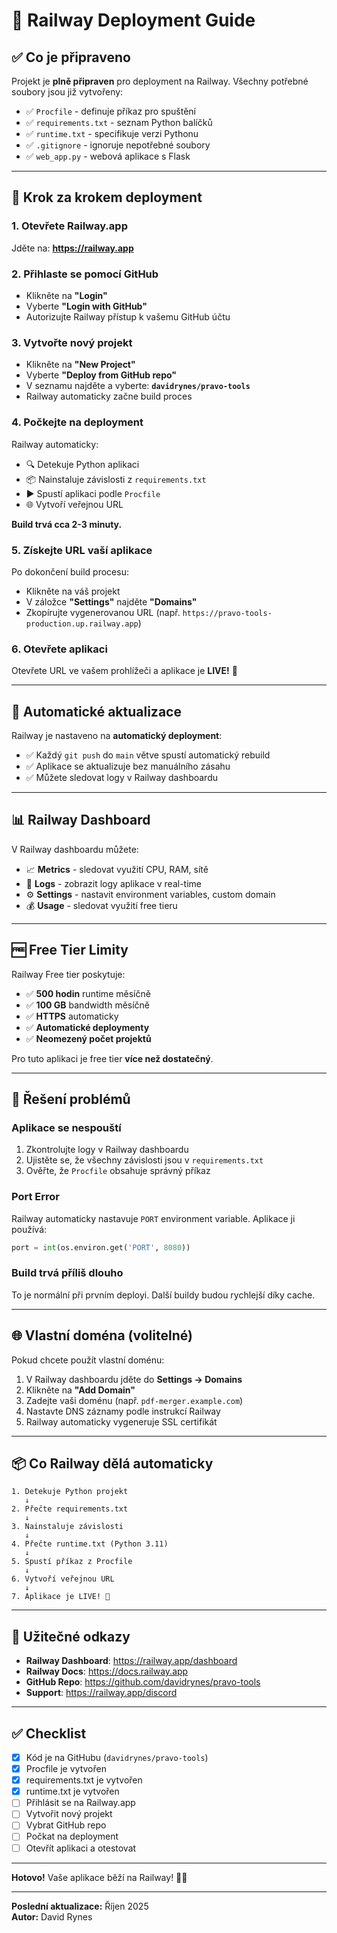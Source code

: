 # 🚂 Railway Deployment Guide

## ✅ Co je připraveno

Projekt je **plně připraven** pro deployment na Railway. Všechny potřebné soubory jsou již vytvořeny:

- ✅ `Procfile` - definuje příkaz pro spuštění
- ✅ `requirements.txt` - seznam Python balíčků
- ✅ `runtime.txt` - specifikuje verzi Pythonu
- ✅ `.gitignore` - ignoruje nepotřebné soubory
- ✅ `web_app.py` - webová aplikace s Flask

---

## 🚀 Krok za krokem deployment

### 1. Otevřete Railway.app

Jděte na: **https://railway.app**

### 2. Přihlaste se pomocí GitHub

- Klikněte na **"Login"**
- Vyberte **"Login with GitHub"**
- Autorizujte Railway přístup k vašemu GitHub účtu

### 3. Vytvořte nový projekt

- Klikněte na **"New Project"**
- Vyberte **"Deploy from GitHub repo"**
- V seznamu najděte a vyberte: **`davidrynes/pravo-tools`**
- Railway automaticky začne build proces

### 4. Počkejte na deployment

Railway automaticky:
- 🔍 Detekuje Python aplikaci
- 📦 Nainstaluje závislosti z `requirements.txt`
- ▶️ Spustí aplikaci podle `Procfile`
- 🌐 Vytvoří veřejnou URL

**Build trvá cca 2-3 minuty.**

### 5. Získejte URL vaší aplikace

Po dokončení build procesu:
- Klikněte na váš projekt
- V záložce **"Settings"** najděte **"Domains"**
- Zkopírujte vygenerovanou URL (např. `https://pravo-tools-production.up.railway.app`)

### 6. Otevřete aplikaci

Otevřete URL ve vašem prohlížeči a aplikace je **LIVE!** 🎉

---

## 🔄 Automatické aktualizace

Railway je nastaveno na **automatický deployment**:

- ✅ Každý `git push` do `main` větve spustí automatický rebuild
- ✅ Aplikace se aktualizuje bez manuálního zásahu
- ✅ Můžete sledovat logy v Railway dashboardu

---

## 📊 Railway Dashboard

V Railway dashboardu můžete:

- 📈 **Metrics** - sledovat využití CPU, RAM, sítě
- 📝 **Logs** - zobrazit logy aplikace v real-time
- ⚙️ **Settings** - nastavit environment variables, custom domain
- 💰 **Usage** - sledovat využití free tieru

---

## 🆓 Free Tier Limity

Railway Free tier poskytuje:

- ✅ **500 hodin** runtime měsíčně
- ✅ **100 GB** bandwidth měsíčně
- ✅ **HTTPS** automaticky
- ✅ **Automatické deploymenty**
- ✅ **Neomezený počet projektů**

Pro tuto aplikaci je free tier **více než dostatečný**.

---

## 🔧 Řešení problémů

### Aplikace se nespouští

1. Zkontrolujte logy v Railway dashboardu
2. Ujistěte se, že všechny závislosti jsou v `requirements.txt`
3. Ověřte, že `Procfile` obsahuje správný příkaz

### Port Error

Railway automaticky nastavuje `PORT` environment variable. Aplikace ji používá:

```python
port = int(os.environ.get('PORT', 8080))
```

### Build trvá příliš dlouho

To je normální při prvním deployi. Další buildy budou rychlejší díky cache.

---

## 🌐 Vlastní doména (volitelné)

Pokud chcete použít vlastní doménu:

1. V Railway dashboardu jděte do **Settings → Domains**
2. Klikněte na **"Add Domain"**
3. Zadejte vaši doménu (např. `pdf-merger.example.com`)
4. Nastavte DNS záznamy podle instrukcí Railway
5. Railway automaticky vygeneruje SSL certifikát

---

## 📦 Co Railway dělá automaticky

```
1. Detekuje Python projekt
   ↓
2. Přečte requirements.txt
   ↓
3. Nainstaluje závislosti
   ↓
4. Přečte runtime.txt (Python 3.11)
   ↓
5. Spustí příkaz z Procfile
   ↓
6. Vytvoří veřejnou URL
   ↓
7. Aplikace je LIVE! 🎉
```

---

## 🔗 Užitečné odkazy

- **Railway Dashboard**: https://railway.app/dashboard
- **Railway Docs**: https://docs.railway.app
- **GitHub Repo**: https://github.com/davidrynes/pravo-tools
- **Support**: https://railway.app/discord

---

## ✅ Checklist

- [x] Kód je na GitHubu (`davidrynes/pravo-tools`)
- [x] Procfile je vytvořen
- [x] requirements.txt je vytvořen
- [x] runtime.txt je vytvořen
- [ ] Přihlásit se na Railway.app
- [ ] Vytvořit nový projekt
- [ ] Vybrat GitHub repo
- [ ] Počkat na deployment
- [ ] Otevřít aplikaci a otestovat

---

**Hotovo!** Vaše aplikace běží na Railway! 🚂🎉

---

**Poslední aktualizace:** Říjen 2025  
**Autor:** David Rynes

